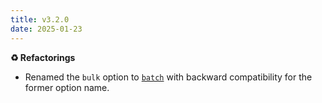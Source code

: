 ```yaml
---
title: v3.2.0
date: 2025-01-23
---
```


**♻️ Refactorings**

- Renamed the `bulk` option to [`batch`](/docs/content-translator/configuration#batch) with backward compatibility for the former option name.
